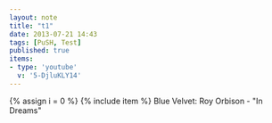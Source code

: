 ```yaml
---
layout: note
title: "t1"
date: 2013-07-21 14:43
tags: [PuSH, Test]
published: true
items:
- type: 'youtube'
  v: '5-DjluKLY14'
---
```

{% assign i = 0  %}
{% include item %}
Blue Velvet:
Roy Orbison - "In Dreams"